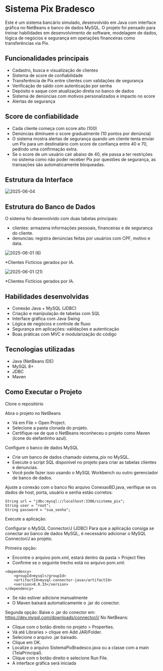 # Sistema Pix Bradesco

Este é um sistema bancário simulado, desenvolvido em Java com interface gráfica no NetBeans e banco de dados MySQL.
O projeto foi pensado para treinar habilidades em desenvolvimento de software, modelagem de dados, lógica de negócios e segurança em operações financeiras como transferências via Pix.

##  Funcionalidades principais

- Cadastro, busca e visualização de clientes
- Sistema de score de confiabilidade
- Transferência de Pix entre clientes com validações de segurança
- Verificação de saldo com autenticação por senha
- Depósito e saque com atualização direta no banco de dados
- Sistema de denúncias com motivos personalizados e impacto no score
- Alertas de segurança
  
## Score de confiabilidade

- Cada cliente começa com score alto (100)
- Denúncias diminuem o score gradualmente (10 pontos por denúncia)
- O sistema mostra alertas de segurança quando um cliente tenta enviar um Pix para um destinatário com score de confiança entre 40 e 70, pedindo uma confirmação extra. 
- Se o score de um usuário cair abaixo de 40, ele passa a ter restrições no sistema como não poder receber Pix por questões de segurança, as transações são automaticamente bloqueadas. 

## Estrutura da Interface
![2025-06-04](https://github.com/user-attachments/assets/44f37df8-595b-4bfa-acd0-dcefe0f84470)

## Estrutura do Banco de Dados
O sistema foi desenvolvido com duas tabelas principais:

- clientes: armazena informações pessoais, financeiras e de segurança do cliente.
- denuncias: registra denúncias feitas por usuários com CPF, motivo e data.

![2025-06-01 (6)](https://github.com/user-attachments/assets/995bfffc-1e93-4cd8-9b4c-0b911c0b990a) 

*Clientes Fictícios gerados por IA.

![2025-06-01 (21)](https://github.com/user-attachments/assets/5bf50a7b-1495-467d-8eb3-3d6d86a19876) 

*Clientes Fictícios gerados por IA.

## Habilidades desenvolvidas

- Conexão Java + MySQL (JDBC)
- Criação e manipulação de tabelas com SQL
- Interface gráfica com Java Swing
- Lógica de negócios e controle de fluxo
- Segurança em aplicações: validações e autenticação
- Boas práticas com MVC e modularização do código

## Tecnologias utilizadas

- Java (NetBeans IDE)
- MySQL 8+
- JDBC
- Maven

## Como Executar o Projeto
Clone o repositório

Abra o projeto no NetBeans
- Vá em File > Open Project.
- Selecione a pasta clonada do projeto.
- Certifique-se de que o NetBeans reconheceu o projeto como Maven (ícone do elefantinho azul).

Configure o banco de dados MySQL
- Crie um banco de dados chamado sistema_pix no MySQL.
- Execute o script SQL disponível no projeto para criar as tabelas clientes e denuncias.
- Você pode fazer isso usando o MySQL Workbench ou outro gerenciador de banco de dados.

Ajuste a conexão com o banco
No arquivo ConexaoBD.java, verifique se os dados de host, porta, usuário e senha estão corretos:

```
String url = "jdbc:mysql://localhost:3306/sistema_pix";
String user = "root";
String password = "sua_senha";
```
Execute a aplicação.

Configurar o MySQL Connector/J (JDBC)
Para que a aplicação consiga se conectar ao banco de dados MySQL, é necessário adicionar o MySQL Connector/J ao projeto.

Primeira opção:
- Encontre o arquivo pom.xml, estará dentro da pasta > Project files
- Confirme se o seguinte trecho está no arquivo pom.xml:
```
<dependency>
    <groupId>mysql</groupId>
    <artifactId>mysql-connector-java</artifactId>
    <version>8.0.33</version>
</dependency>
```
- Se não estiver adicione manualmente
- O Maven baixará automaticamente o .jar do conector.

Segunda opção:
Baixe o .jar do conector em:
https://dev.mysql.com/downloads/connector/j/
No NetBeans:
- Clique com o botão direito no projeto > Properties.
- Vá até Libraries > clique em Add JAR/Folder.
- Selecione o arquivo .jar baixado.
- Clique em OK.
- Localize o arquivo SistemaPixBradesco.java ou a classe com a main (TelaPrincipal).
- Clique com o botão direito e selecione Run File.
- A interface gráfica será iniciada




